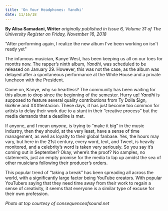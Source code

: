 ```yaml
---
title: 'On Your Headphones: Yandhi'
date: 11/16/18
---
```


**By Alisa Samadani, Writer** _originally published in Issue 6, Volume 31 of The University Register on Friday, November 16, 2018_

"After performing again, I realize the new album I've been working on isn't ready yet"
 
The infamous musician, Kanye West, has been keeping us all on our toes for months now. The rapper’s ninth album, _Yandhi_, was scheduled to be released on January 29. However, this was not the case, as the album was delayed after a spontaneous performance at the White House and a private luncheon with the President. 
 
Come on, Kanye, why so heartless? The community has been waiting for this album to drop since the beginning of the semester. Hurry up! _Yandhi_ is supposed to feature several quality contributions from Ty Dolla $ign, 6ix9ine and XXXtentacion. These days, it has just become too common for artists to delay their work due to a stunt in their “creative process” but the media demands that a deadline is met. 
 
If anyone, and I mean _anyone_, is trying to “make it big” in the music industry, then they should, at the very least, have a sense of time management, as well as loyalty to their global fanbase. Yes, the hours may vary, but here in the 21st century, every word, text, and Tweet, is heavily monitored, and a celebrity’s word is taken very seriously. So you say it’s coming out in September? Okay, where’s the proof? No samples, no statements, just an empty promise for the media to lap up amidst the sea of other musicians following their producer’s orders. 
 
This popular trend of “taking a break” has been spreading all across the world, with a significantly large factor being YouTube creators. With popular YouTubers saying that they need time away from their work to regain a sense of creativity, it seems that everyone is a similar type of excuse for their own profession. 
 
_Photo at top courtesy of consequenceofsound.net_
